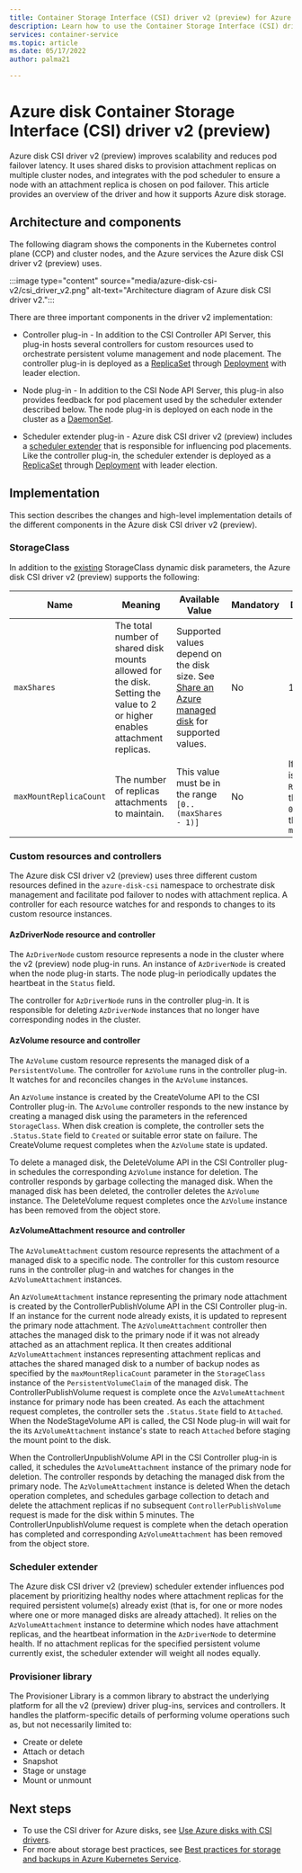 ```yaml
---
title: Container Storage Interface (CSI) driver v2 (preview) for Azure Disk on Azure Kubernetes Service (AKS)
description: Learn how to use the Container Storage Interface (CSI) driver v2 (preview) for Azure disks in an Azure Kubernetes Service (AKS) cluster.
services: container-service
ms.topic: article
ms.date: 05/17/2022
author: palma21

---
```



# Azure disk Container Storage Interface (CSI) driver v2 (preview)

Azure disk CSI driver v2 (preview) improves scalability and reduces pod failover latency. It uses shared disks to provision attachment replicas on multiple cluster nodes, and integrates with the pod scheduler to ensure a node with an attachment replica is chosen on pod failover. This article provides an overview of the driver and how it supports Azure disk storage.

## Architecture and components

The following diagram shows the components in the Kubernetes control plane (CCP) and cluster nodes, and the Azure services the Azure disk CSI driver v2 (preview) uses.

:::image type="content" source="media/azure-disk-csi-v2/csi_driver_v2.png" alt-text="Architecture diagram of Azure disk CSI driver v2.":::

There are three important components in the driver v2 implementation:

* Controller plug-in - In addition to the CSI Controller API Server, this plug-in hosts several controllers for custom resources used to orchestrate persistent volume management and node placement. The controller plug-in is deployed as a [ReplicaSet](https://kubernetes.io/docs/concepts/workloads/controllers/replicaset/) through [Deployment](https://kubernetes.io/docs/concepts/workloads/controllers/deployment/) with leader election.

* Node plug-in - In addition to the CSI Node API Server, this plug-in also provides feedback for pod placement used by the scheduler extender described below. The node plug-in is deployed on each node in the cluster as a [DaemonSet](https://kubernetes.io/docs/concepts/workloads/controllers/daemonset/).

* Scheduler extender plug-in - Azure disk CSI driver v2 (preview) includes a [scheduler extender](https://github.com/kubernetes/community/blob/master/contributors/design-proposals/scheduling/scheduler_extender.md) that is responsible for influencing pod placements. Like the controller plug-in, the scheduler extender is deployed as a [ReplicaSet](https://kubernetes.io/docs/concepts/workloads/controllers/replicaset/) through [Deployment](https://kubernetes.io/docs/concepts/workloads/controllers/deployment/) with leader election.

## Implementation

This section describes the changes and high-level implementation details of the different components in the Azure disk CSI driver v2 (preview).

### StorageClass

In addition to the [existing][azure-disk-csi-dynamic-disk-params] StorageClass dynamic disk parameters, the Azure disk CSI driver v2 (preview) supports the following:

| Name | Meaning  | Available Value | Mandatory | Default value |
|------|----------|-----------------|-----------|---------------|
| `maxShares` | The total number of shared disk mounts allowed for the disk. Setting the value to 2 or higher enables attachment replicas. | Supported values depend on the disk size. See [Share an Azure managed disk][azure-disk-shared] for supported values. | No | 1 |
| `maxMountReplicaCount` | The number of replicas attachments to maintain. | This value must be in the range `[0..(maxShares - 1)]` | No | If `accessMode` is `ReadWriteMany`, the default is `0`. Otherwise, the default is `maxShares - 1` |

### Custom resources and controllers

The Azure disk CSI driver v2 (preview) uses three different custom resources defined in the `azure-disk-csi` namespace to orchestrate disk management and facilitate pod failover to nodes with attachment replica. A controller for each resource watches for and responds to changes to its custom resource instances.

#### AzDriverNode resource and controller

The `AzDriverNode` custom resource represents a node in the cluster where the v2 (preview) node plug-in runs. An instance of `AzDriverNode` is created when the node plug-in starts. The node plug-in periodically updates the heartbeat in the `Status` field.

The controller for `AzDriverNode` runs in the controller plug-in. It is responsible for deleting `AzDriverNode` instances that no longer have corresponding nodes in the cluster.

#### AzVolume resource and controller

The `AzVolume` custom resource represents the managed disk of a `PersistentVolume`. The controller for `AzVolume` runs in the controller plug-in. It watches for and reconciles changes in the `AzVolume` instances.

An `AzVolume` instance is created by the CreateVolume API to the CSI Controller plug-in. The `AzVolume` controller responds to the new instance by creating a managed disk using the parameters in the referenced `StorageClass`. When disk creation is complete, the controller sets the `.Status.State` field to `Created` or suitable error state on failure. The CreateVolume request completes when the `AzVolume` state is updated.

To delete a managed disk, the DeleteVolume API in the CSI Controller plug-in schedules the corresponding `AzVolume` instance for deletion. The controller responds by garbage collecting the managed disk. When the managed disk has been deleted, the controller deletes the `AzVolume` instance. The DeleteVolume request completes once the `AzVolume` instance has been removed from the object store.

#### AzVolumeAttachment resource and controller

The `AzVolumeAttachment` custom resource represents the attachment of a managed disk to a specific node. The controller for this custom resource runs in the controller plug-in and watches for changes in the `AzVolumeAttachment` instances.

An `AzVolumeAttachment` instance representing the primary node attachment is created by the ControllerPublishVolume API in the CSI Controller plug-in. If an instance for the current node already exists, it is updated to represent the primary node attachment. The `AzVolumeAttachment` controller then attaches the managed disk to the primary node if it was not already attached as an attachment replica. It then creates additional `AzVolumeAttachment` instances representing attachment replicas and attaches the shared managed disk to a number of backup nodes as specified by the `maxMountReplicaCount` parameter in the `StorageClass` instance of the `PersistentVolumeClaim` of the managed disk. The ControllerPublishVolume request is complete once the `AzVolumeAttachment` instance for primary node has been created. As each the attachment request completes, the controller sets the `.Status.State` field to `Attached`. When the NodeStageVolume API is called, the CSI Node plug-in will wait for the its `AzVolumeAttachment` instance's state to reach `Attached` before staging the mount point to the disk.

When the ControllerUnpublishVolume API in the CSI Controller plug-in is called, it schedules the `AzVolumeAttachment` instance of the primary node for deletion. The controller responds by detaching the managed disk from the primary node. The `AzVolumeAttachment` instance is deleted When the detach operation completes, and schedules garbage collection to detach and delete the attachment replicas if no subsequent `ControllerPublishVolume` request is made for the disk within 5 minutes. The ControllerUnpublishVolume request is complete when the detach operation has completed and corresponding `AzVolumeAttachment` has been removed from the object store.

### Scheduler extender

The Azure disk CSI driver v2 (preview) scheduler extender influences pod placement by prioritizing healthy nodes where attachment replicas for the required persistent volume(s) already exist (that is, for one or more nodes where one or more managed disks are already attached). It relies on the `AzVolumeAttachment` instance to determine which nodes have attachment replicas, and the heartbeat information in the `AzDriverNode` to determine health. If no attachment replicas for the specified persistent volume currently exist, the scheduler extender will weight all nodes equally.

### Provisioner library

The Provisioner Library is a common library to abstract the underlying platform for all the v2 (preview) driver plug-ins, services and controllers. It handles the platform-specific details of performing volume operations such as, but not necessarily limited to:

* Create or delete
* Attach or detach
* Snapshot
* Stage or unstage
* Mount or unmount

## Next steps

- To use the CSI driver for Azure disks, see [Use Azure disks with CSI drivers](azure-disk-csi.md).
- For more about storage best practices, see [Best practices for storage and backups in Azure Kubernetes Service][operator-best-practices-storage].

<!-- LINKS - internal -->
[azure-disk-csi-dynamic-disk-params]: azure-disk-csi.md#storage-class-driver-dynamic-disk-parameters
[azure-disk-shared]: ../virtual-machines/disks-shared.md
[operator-best-practices-storage]: operator-best-practices-storage.md